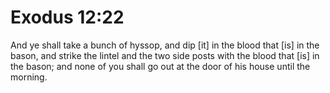 # Exodus 12:22

And ye shall take a bunch of hyssop, and dip [it] in the blood that [is] in the bason, and strike the lintel and the two side posts with the blood that [is] in the bason; and none of you shall go out at the door of his house until the morning.